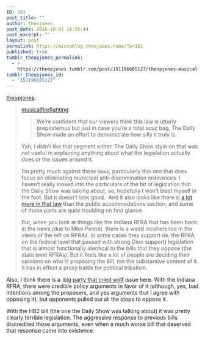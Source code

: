 ```yaml
---
ID: 181
post_title: ""
author: theojones
post_date: 2016-10-01 16:55:44
post_excerpt: ""
layout: post
permalink: https://microblog.theojones.name/?p=181
published: true
tumblr_theopjones_permalink:
  - >
    https://theopjones.tumblr.com/post/151196605127/theopjones-musicalfirefighting-were
tumblr_theopjones_id:
  - "151196605127"
---
```

<p><a class="tumblr_blog" href="http://theopjones.tumblr.com/post/151181177517">theopjones</a>:</p>
<blockquote>
<p><a class="tumblr_blog" href="http://musicalfirefighting.tumblr.com/post/151173043994">musicalfirefighting</a>:</p>
<blockquote>
<p>We’re confident that our viewers think this law is utterly preposterous but just in case you’re a total scuz bag, The Daily Show made an effort to demonstrate how silly it truly is.<br /></p>
</blockquote>
<p>Yah, I didn’t like that segment either. The Daily Show style on that was not useful in explaining anything about what the legislation actually does or the issues around it.</p>
<p>I’m pretty much against these laws, particularly this one that does focus on eliminating municipal anti-discrimination ordinances. I haven’t really looked into the particulars of the bit of legislation that the Daily Show was talking about, so, hopefully I won’t blast myself in the foot. But it doesn’t look good.  And it also looks like there is <a href="https://en.wikipedia.org/wiki/Public_Facilities_Privacy_%26_Security_Act">a lot more in that law</a> than the public accommodations section, and some of those parts are quite troubling on first glance. </p>
<p>But, when you look at things like the Indiana RFRA that has been back in the news (due to Mike Pence)  there is a weird incoherence in the views of the left on RFRAs. In some cases they support (ie. the RFRA on the federal level that passed with strong Dem support) legislation that is almost functionally identical to the bills that they oppose (the state level RFRAs). But it feels like a lot of people are deciding their opinions on who is proposing the bill, not the substantive content of it. It has in effect a proxy battle for political tribalism. </p>
</blockquote>

<p>Also, I think there is a  big <a href="http://www.reconsidermedia.com/something-to-consider/the-parties-who-cried-wolf">party that cried wolf</a> issue here. With the Indiana RFRA, there were credible policy arguments in favor of it (although, yes, bad intentions among the proposers, and yes arguments that I agree with opposing it), but opponents pulled out all the stops to oppose it.</p><p>With the HB2 bill (the one the Daily Show was talking about) it was pretty clearly terrible legislation. The aggressive response to previous bills discredited those arguments, even when a much worse bill that deserved that response came into existence. </p>
